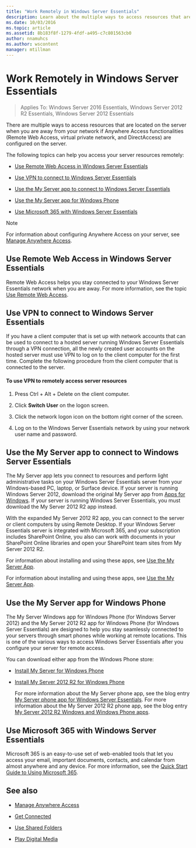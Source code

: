 ```yaml
---
title: "Work Remotely in Windows Server Essentials"
description: Learn about the multiple ways to access resources that are located on the server when you are away from your network.
ms.date: 10/03/2016
ms.topic: article
ms.assetid: 8b183f8f-1279-4fdf-a495-c7c801563cb0
author: nnamuhcs
ms.author: wscontent
manager: mtillman
---
```


# Work Remotely in Windows Server Essentials

>Applies To: Windows Server 2016 Essentials, Windows Server 2012 R2 Essentials, Windows Server 2012 Essentials

 There are multiple ways to access resources that are located on the server when you are away from your network if Anywhere Access functionalities (Remote Web Access, virtual private network, and DirectAccess) are configured on the server.

 The following topics can help you access your server resources remotely:


-   [Use Remote Web Access in Windows Server Essentials](Work-Remotely-in-Windows-Server-Essentials.md#BKMA_RWA)

-   [Use VPN to connect to Windows Server Essentials](Work-Remotely-in-Windows-Server-Essentials.md#BKMK_3)

-   [Use the My Server app to connect to Windows Server Essentials](Work-Remotely-in-Windows-Server-Essentials.md#BKMK_App)

-   [Use the My Server app for Windows Phone](Work-Remotely-in-Windows-Server-Essentials.md#BKMK_2)

-   [Use Microsoft 365 with Windows Server Essentials](Work-Remotely-in-Windows-Server-Essentials.md#BKMK_O365)

> [!NOTE]
>  For information about configuring Anywhere Access on your server, see [Manage Anywhere Access](../manage/Manage-Anywhere-Access-in-Windows-Server-Essentials.md).

##  <a name="BKMA_RWA"></a> Use Remote Web Access in Windows Server Essentials

 Remote Web Access helps you stay connected to your Windows Server Essentials network when you are away. For more information, see the topic [Use Remote Web Access](Use-Remote-Web-Access-in-Windows-Server-Essentials.md).


##  <a name="BKMK_3"></a> Use VPN to connect to Windows Server Essentials
 If you have a client computer that is set up with network accounts that can be used to connect to a hosted server running Windows Server Essentials through a VPN connection, all the newly created user accounts on the hosted server must use VPN to log on to the client computer for the first time. Complete the following procedure from the client computer that is connected to the server.

#### To use VPN to remotely access server resources

1.  Press Ctrl + Alt + Delete on the client computer.

2.  Click **Switch User** on the logon screen.

3.  Click the network logon icon on the bottom right corner of the screen.

4.  Log on to the Windows Server Essentials network by using your network user name and password.

##  <a name="BKMK_App"></a> Use the My Server app to connect to Windows Server Essentials
 The My Server app lets you connect to resources and perform light administrative tasks on your  Windows Server Essentials server from your Windows-based PC, laptop, or Surface device. If your server is running  Windows Server 2012, download the original My Server app from [Apps for Windows](https://windows.microsoft.com/windows-8/apps). If your server is running  Windows Server Essentials, you must download the My Server 2012 R2 app instead.

 With the expanded My Server 2012 R2 app, you can connect to the server or client computers by using Remote Desktop. If your  Windows Server Essentials server is integrated with  Microsoft 365, and your subscription includes SharePoint Online, you also can work with documents in your SharePoint Online libraries and open your SharePoint team sites from My Server 2012 R2.


 For information about installing and using these apps, see [Use the My Server App](Use-the-My-Server-App-to-Connect-to-Windows-Server-Essentials.md).

 For information about installing and using these apps, see [Use the My Server App](../use/Use-the-My-Server-App-to-Connect-to-Windows-Server-Essentials.md).


##  <a name="BKMK_2"></a> Use the My Server app for Windows Phone
 The My Server Windows app for Windows Phone (for  Windows Server 2012) and the My Server 2012 R2 app for Windows Phone (for  Windows Server Essentials) are designed to help you stay seamlessly connected to your servers through smart phones while working at remote locations. This is one of the various ways to access  Windows Server Essentials after you configure your server for remote access.

 You can download either app from the Windows Phone store:

- [Install My Server for Windows Phone](https://www.windowsphone.com/store/app/my-server/6c2f98d5-6fcf-4e1d-b8b1-cde62ea1a94a)

- [Install My Server 2012 R2 for Windows Phone](https://www.windowsphone.com/store/app/my-server-2012-r2/44f596b5-0477-4096-b96e-ddd6ef64ad6b)

  For more information about the My Server phone app, see the blog entry [My Server phone app for Windows Server Essentials](/archive/blogs/sbs/my-server-phone-app-for-windows-server-2012-essentials). For more information about the My Server 2012 R2 phone app, see the blog entry [My Server 2012 R2 Windows and Windows Phone apps](/archive/blogs/sbs/my-server-2012-r2-windows-and-windows-phone-apps).

##  <a name="BKMK_O365"></a> Use Microsoft 365 with Windows Server Essentials

 Microsoft 365 is an easy-to-use set of web-enabled tools that let you access your email, important documents, contacts, and calendar from almost anywhere and any device. For more information, see the [Quick Start Guide to Using Microsoft 365](Quick-Start-Guide-to-Using-Microsoft-Office-365-with-Windows-Server-Essentials.md).


## See also

-   [Manage Anywhere Access](../manage/Manage-Anywhere-Access-in-Windows-Server-Essentials.md)

-   [Get Connected](Get-Connected-in-Windows-Server-Essentials.md)

-   [Use Shared Folders](Use-Shared-Folders-in-Windows-Server-Essentials.md)

-   [Play Digital Media](Play-Digital-Media-in-Windows-Server-Essentials.md)